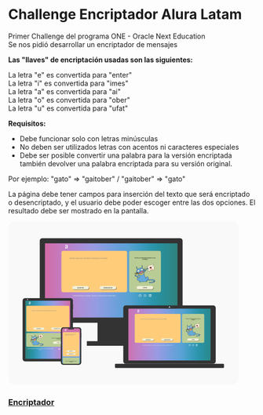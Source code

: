 # Challenge Encriptador Alura Latam
Primer Challenge del programa ONE - Oracle Next Education<br>
Se nos pidió desarrollar un encriptador de mensajes

**Las "llaves" de encriptación usadas son las siguientes:**

La letra "e" es convertida para "enter"<br>
La letra "i" es convertida para "imes"<br>
La letra "a" es convertida para "ai"<br>
La letra "o" es convertida para "ober"<br>
La letra "u" es convertida para "ufat"

**Requisitos:**
- Debe funcionar solo con letras minúsculas
- No deben ser utilizados letras con acentos ni caracteres especiales
- Debe ser posible convertir una palabra para la versión encriptada también devolver una palabra encriptada para su versión original.

Por ejemplo:
"gato" => "gaitober" / "gaitober" => "gato"

La página debe tener campos para inserción del texto que será encriptado o desencriptado, y el usuario debe poder escoger entre las dos opciones.
El resultado debe ser mostrado en la pantalla.

![dispositivos](https://github.com/MoisesPmx/Challenge-Encriptador/blob/main/pictures/g881.png)
### [Encriptador](https://moisespmx.github.io/Challenge-Encriptador/ "Encriptador")

